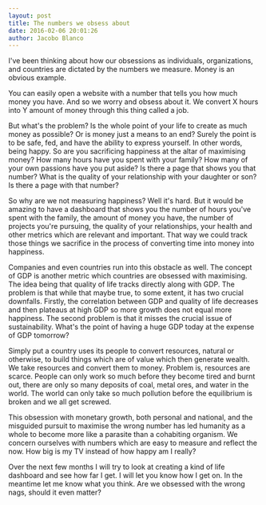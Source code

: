 ```yaml
--- 
layout: post
title: The numbers we obsess about
date: 2016-02-06 20:01:26
author: Jacobo Blanco
--- 
```


I've been thinking about how our obsessions as individuals, organizations, and countries are dictated by the numbers we measure. Money is an obvious example.

You can easily open a website with a number that tells you how much money you have. And so we worry and obsess about it. We convert X hours into Y amount of money through this thing called a job.

But what's the problem? Is the whole point of your life to create as much money as possible? Or is money just a means to an end? Surely the point is to be safe, fed, and have the ability to express yourself. In other words, being happy. So are you sacrificing happiness at the altar of maximising money? How many hours have you spent with your family? How many of your own passions have you put aside? Is there a page that shows you that number? What is the quality of your relationship with your daughter or son? Is there a page with that number?

So why are we not measuring happiness? Well it's hard. But it would be amazing to have a dashboard that shows you the number of hours you've spent with the family, the amount of money you have, the number of projects you're pursuing, the quality of your relationships, your health and other metrics which are relevant and important. That way we could track those things we sacrifice in the process of converting time into money into happiness.

Companies and even countries run into this obstacle as well. The concept of GDP is another metric which countries are obsessed with maximising. The idea being that quality of life tracks directly along with GDP. The problem is that while that maybe true, to some extent, it has two crucial downfalls. Firstly, the correlation between GDP and quality of life decreases and then plateaus at high GDP so more growth does not equal more happiness. The second problem is that it misses the crucial issue of sustainability. What's the point of having a huge GDP today at the expense of GDP tomorrow?

Simply put a country uses its people to convert resources, natural or otherwise, to build things which are of value which then generate wealth. We take resources and convert them to money. Problem is, resources are scarce. People can only work so much before they become tired and burnt out, there are only so many deposits of coal, metal ores, and water in the world. The world can only take so much pollution before the equilibrium is broken and we all get screwed.

This obsession with monetary growth, both personal and national, and the misguided pursuit to maximise the wrong number has led humanity as a whole to become more like a parasite than a cohabiting organism. We concern ourselves with numbers which are easy to measure and reflect the now. How big is my TV instead of how happy am I really?

Over the next few months I will try to look at creating a kind of life dashboard and see how far I get. I will let you know how I get on. In the meantime let me know what you think. Are we obsessed with the wrong nags, should it even matter?
